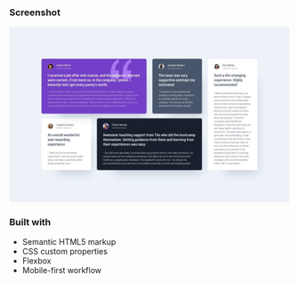 ### Screenshot

![](images/desktop-design.jpg)

### Built with

- Semantic HTML5 markup
- CSS custom properties
- Flexbox
- Mobile-first workflow
